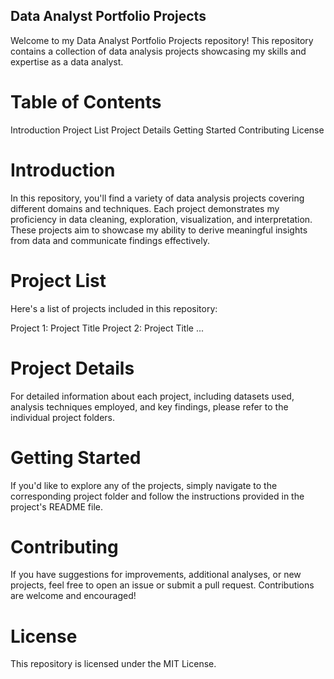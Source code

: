 ## Data Analyst Portfolio Projects
Welcome to my Data Analyst Portfolio Projects repository! This repository contains a collection of data analysis projects showcasing my skills and expertise as a data analyst.

# Table of Contents
Introduction
Project List
Project Details
Getting Started
Contributing
License

# Introduction
In this repository, you'll find a variety of data analysis projects covering different domains and techniques. Each project demonstrates my proficiency in data cleaning, exploration, visualization, and interpretation. These projects aim to showcase my ability to derive meaningful insights from data and communicate findings effectively.

# Project List
Here's a list of projects included in this repository:

Project 1: Project Title
Project 2: Project Title
...
# Project Details
For detailed information about each project, including datasets used, analysis techniques employed, and key findings, please refer to the individual project folders.

# Getting Started
If you'd like to explore any of the projects, simply navigate to the corresponding project folder and follow the instructions provided in the project's README file.

# Contributing
If you have suggestions for improvements, additional analyses, or new projects, feel free to open an issue or submit a pull request. Contributions are welcome and encouraged!

# License
This repository is licensed under the MIT License.
